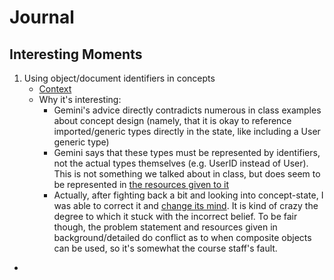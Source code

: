 # Journal

## Interesting Moments

1. Using object/document identifiers in concepts
	- [Context](context/design/concepts/Library/Library.md/20251019_235426.997b6c79.md)
	- Why it's interesting: 
		- Gemini's advice directly contradicts numerous in class examples about concept design (namely, that it is okay to reference imported/generic types directly in the state, like including a User generic type)
		- Gemini says that these types must be represented by identifiers, not the actual types themselves (e.g. UserID instead of User). This is not something we talked about in class, but does seem to be represented in [the resources given to it](design/background/concept-design-overview.md)
		- Actually, after fighting back a bit and looking into concept-state, I was able to correct it and [change its mind](context/design/concepts/Library/Library.md/20251020_000823.9205d2ec.md). It is kind of crazy the degree to which it stuck with the incorrect belief. To be fair though, the problem statement and resources given in background/detailed do conflict as to when composite objects can be used, so it's somewhat the course staff's fault. 
-